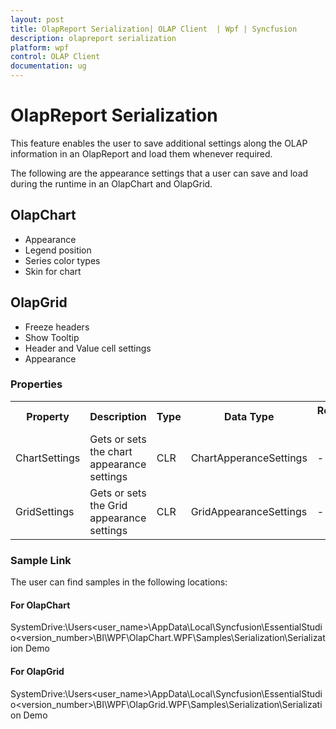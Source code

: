 ```yaml
---
layout: post
title: OlapReport Serialization| OLAP Client  | Wpf | Syncfusion
description: olapreport serialization
platform: wpf
control: OLAP Client 
documentation: ug
---
```

# OlapReport Serialization

This feature enables the user to save additional settings along the OLAP information in an OlapReport and load them whenever required. 

The following are the appearance settings that a user can save and load during the runtime in an OlapChart and OlapGrid.

## OlapChart

* Appearance
* Legend position
* Series color types
* Skin for chart

## OlapGrid

* Freeze headers
* Show Tooltip
* Header and Value cell settings
* Appearance


### Properties

<table>
<tr>
<th>
Property </th><th>
Description </th><th>
Type </th><th>
Data Type </th><th>
Reference links </th></tr>
<tr>
<td>
 ChartSettings</td><td>
Gets or  sets the chart appearance settings</td><td>
CLR </td><td>
ChartApperanceSettings </td><td>
-</td></tr>
<tr>
<td>
GridSettings</td><td>
Gets or sets the Grid appearance settings</td><td>
CLR</td><td>
GridAppearanceSettings</td><td>
-</td></tr>
</table>


### Sample Link

The user can find samples in the following locations:

#### For OlapChart

SystemDrive:\Users\<user_name>\AppData\Local\Syncfusion\EssentialStudio\<version_number>\BI\WPF\OlapChart.WPF\Samples\Serialization\Serialization Demo

#### For OlapGrid

SystemDrive:\Users\<user_name>\AppData\Local\Syncfusion\EssentialStudio\<version_number>\BI\WPF\OlapGrid.WPF\Samples\Serialization\Serialization Demo

